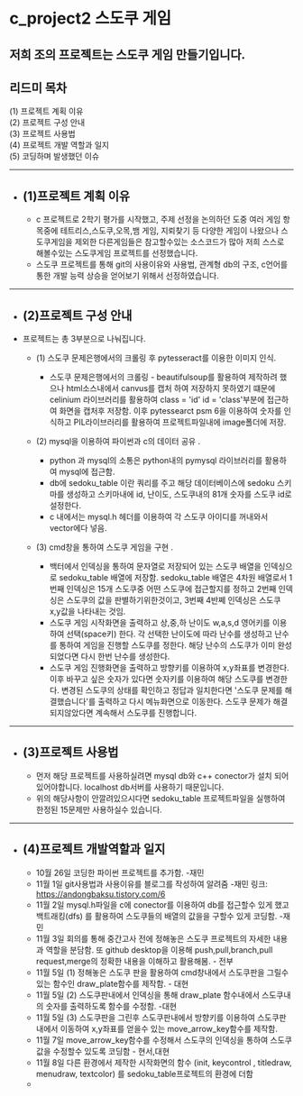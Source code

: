 # c_project2 스도쿠 게임
저희 조의 프로젝트는 스도쿠 게임 만들기입니다.
------------
## 리드미 목차
(1) 프로젝트 계획 이유 \
(2) 프로젝트 구성 안내 \
(3) 프로젝트 사용법 \
(4) 프로젝트 개발 역할과 일지 \
(5) 코딩하며 발생했던 이슈 

------------
+ ## (1)프로젝트 계획 이유
  + c 프로젝트로 2학기 평가를 시작했고, 주제 선정을 논의하던 도중 여러 게임 항목중에 테트리스,스도쿠,오목,뱀 게임, 지뢰찾기 등 다양한 게임이 나왔으나 스도쿠게임을 제외한 다른게임들은 참고할수있는 소스코드가 많아 저희 스스로 해볼수있는 스도쿠게임 프로젝트를 선정했습니다.
  + 스도쿠 프로젝트를 통해 git의 사용이유와 사용법,  관계형 db의 구조, c언어를 통한 개발 능력 상승을 얻어보기 위해서 선정하였습니다. 
  

------------
+ ## (2)프로젝트 구성 안내
+ 프로젝트는 총 3부분으로 나눠집니다.
  +  (1) 스도쿠 문제은행에서의 크롤링 후 pytesseract를 이용한 이미지 인식.
      +  스도쿠 문제은행에서의 크롤링 - beautifulsoup를 활용하여 제작하려 했으나 html소스내에서 canvus를 캡처 하여 저장하지 못하였기 떄문에 celinium 라이브러리를 활용하여 class = 'id' id =     'class'부분에 접근하여 화면을 캡처후 저장함. 이후 pytessearct psm 6을 이용하여 숫자를 인식하고 PIL라이브러리를 활용하여 프로젝트파일내에 image폴더에 저장.
  +  (2) mysql을 이용하여 파이썬과 c의 데이터 공유 .
      + python 과 mysql의 소통은 python내의 pymysql 라이브러리를 활용하여 mysql에 접근함.
      + db에 sedoku_table 이란 쿼리를 주고 해당 데이터베이스에 sedoku 스키마를 생성하고 스키마내에 id, 난이도, 스도쿠내의 81개 숫자를 스도쿠 id로 설정한다. 
      + c 내에서는 mysql.h 헤더를 이용하여 각 스도쿠 아이디를 꺼내와서 vector에다 넣음.
    
  +  (3) cmd창을 통하여 스도쿠 게임을 구현 .
      + 백터에서 인덱싱을 통하여 문자열로 저장되어 있는 스도쿠 배열을 인덱싱으로 sedoku_table 배열에 저장함. sedoku_table 배열은 4차원 배열로서 1번째 인덱싱은 15개 스도쿠중 어떤 스도쿠에 접근할지를 정하고 2번째 인덱싱은 스도쿠의 값을 판별하기위한것이고, 3번째 4반쩨 인덱싱은 스도쿠 x,y값을 나타내는 것임.
      + 스도쿠 게임 시작화면을 출력하고  상,중,하 난이도 w,a,s,d 영어키를 이용하여  선택(space키) 한다. 각 선택한 난이도에 따라 난수를 생성하고 난수를 통하여 게임을 진행할 스도쿠를 정한다. 해당 난수의 스도쿠가 이미 완성되었다면 다시 한번 난수를 생성한다.
      + 스도쿠 게임 진행화면을 출력하고 방향키를 이용하여 x,y좌표를 변경한다. 이후 바꾸고 싶은 숫자가 있다면 숫자키를 이용하여 해당 스도쿠를 변경한다. 변경된 스도쿠의 상태를 확인하고 정답과 일치한다면 '스도쿠 문제를 해결했습니다'를 출력하고 다시 메뉴화면으로 이동한다. 스도쿠 문제가 해결되지않았다면 계속해서 스도쿠를 진행합니다.
      
 ------------
 + ## (3)프로젝트 사용법 
      + 먼저 해당 프로젝트를 사용하실려면 mysql db와 c++ conector가 설치 되어있어야합니다. localhost db서버를 사용하기 때문입니다.
      + 위의 해당사항이 안깔려있으시다면 sedoku_table 프로젝트파일을 실행하여 한정된 15문제만 사용하실수 있습니다.
  ------------
 + ## (4)프로젝트 개발역할과 일지
      + 10월 26일 코딩한 파이썬 프로젝트를 추가함. -재민
      + 11월 1일 git사용법과 사용이유를 블로그를 작성하여 알려줌 -재민 링크: https://andongbaksu.tistory.com/6
      + 11월 2일 mysql.h파일을 c에 conector를 이용하여 db를 접근할수 있게 했고 백트래킹(dfs) 를 활용하여 스도쿠들의 배열의 값을을 구할수 있게 코딩함. -재민
      + 11월 3일 회의를 통해 중간고사 전에 정해놓은 스도쿠 프로젝트의 자세한 내용과 역할을 분담함. 또 github desktop을 이용해 push,pull,branch,pull request,merge의 정확한 내용을 이해하고 활용해봄. - 전부
      + 11월 5일 (1) 정해놓은 스도쿠 판을 활용하여 cmd창내에서 스도쿠판을 그릴수있는 함수인 draw_plate함수를 제작함. - 대현
      + 11월 5일 (2) 스도쿠판내에서 인덱싱을 통해 draw_plate 함수내에서 스도쿠내의 숫자를 출력하도록 함수를 수정함. -대현
      + 11월 5일 (3) 스도쿠판을 그린후 스도쿠판내에서 방향키를 이용하여 스도쿠판내에서 이동하여 x,y좌표를 얻을수 있는 move_arrow_key함수를 제작함.
      + 11월 7일 move_arrow_key함수를 수정해서 스도쿠의 인덱싱을 통하여 스도쿠값을 수정할수 있도록 코딩함 - 현서,대현
      + 11월 8일 다른 환경에서 제작한 시작화면의 함수 (init, keycontrol , titledraw, menudraw, textcolor) 를  sedoku_table프로젝트의 환경에 더함
      + 
